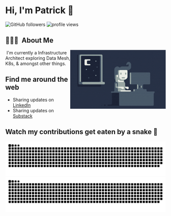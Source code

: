 # Hi, I'm Patrick 👻

![GitHub followers](https://img.shields.io/github/followers/kcirtapfromspace?label=Follow&style=social)
<img alt = "profile views" src="https://komarev.com/ghpvc/?username=kcirtapfromspace&color=brightgreen">  

## 👨🏻‍💻 &nbsp;About Me

<img alt="Night Coding" src="https://raw.githubusercontent.com/AVS1508/AVS1508/master/assets/Night-Coding.gif" align="right"/>

&nbsp;I'm currently a Infrastructure Architect exploring Data Mesh, K8s, & amongst other things. 

## Find me around the web

- Sharing updates on <a href="https://www.linkedin.com/in/patrickdeutsch/">LinkedIn</a>
- Sharing updates on <a href="https://kcirtapfromspace.substack.com/">Substack</a>

## Watch my contributions get eaten by a snake 🐍

![GitHub Snake Light](https://raw.githubusercontent.com/kcirtapfromspace/kcirtapfromspace/output/github-snake.svg#gh-light-mode-only)
![GitHub Snake Dark](https://raw.githubusercontent.com/kcirtapfromspace/kcirtapfromspace/output/github-snake-dark.svg#gh-dark-mode-only)
